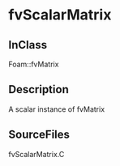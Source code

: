# fvScalarMatrix 
## InClass
Foam::fvMatrix

## Description
A scalar instance of fvMatrix

## SourceFiles
fvScalarMatrix.C

